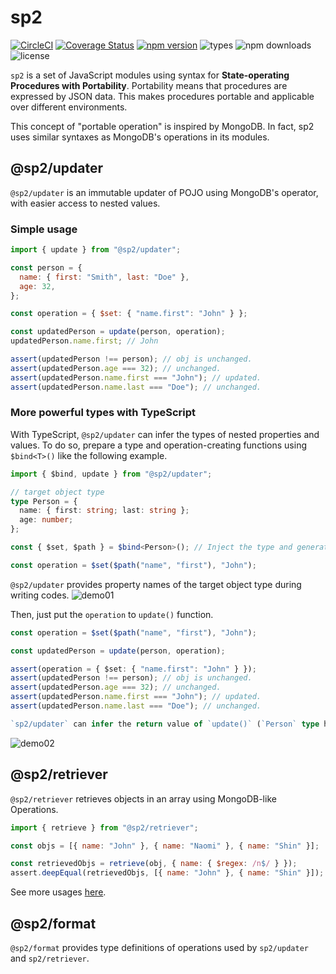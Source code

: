# sp2

[![CircleCI](https://img.shields.io/circleci/project/github/phenyl-js/sp2/master.svg?style=flat)](https://circleci.com/gh/phenyl-js/sp2/tree/master)
[![Coverage Status](https://coveralls.io/repos/github/phenyl-js/sp2/badge.svg?branch=master)](https://coveralls.io/github/phenyl-js/sp2?branch=master)
[![npm version](https://img.shields.io/npm/v/sp2.svg?style=flat)](https://www.npmjs.com/package/sp2)
![types](https://img.shields.io/npm/types/sp2.svg?style=flat)
![npm downloads](https://img.shields.io/npm/dm/@sp2/updater.svg?style=flat)
![license](https://img.shields.io/npm/l/sp2.svg?style=flat)

`sp2` is a set of JavaScript modules using syntax for **State-operating Procedures with Portability**.
Portability means that procedures are expressed by JSON data. This makes procedures portable and applicable over different environments.

This concept of "portable operation" is inspired by MongoDB. In fact, sp2 uses similar syntaxes as MongoDB's operations in its modules.

## @sp2/updater

`@sp2/updater` is an immutable updater of POJO using MongoDB's operator, with easier access to nested values.

### Simple usage

```js
import { update } from "@sp2/updater";

const person = {
  name: { first: "Smith", last: "Doe" },
  age: 32,
};

const operation = { $set: { "name.first": "John" } };

const updatedPerson = update(person, operation);
updatedPerson.name.first; // John

assert(updatedPerson !== person); // obj is unchanged.
assert(updatedPerson.age === 32); // unchanged.
assert(updatedPerson.name.first === "John"); // updated.
assert(updatedPerson.name.last === "Doe"); // unchanged.
```

### More powerful types with TypeScript

With TypeScript, `@sp2/updater` can infer the types of nested properties and values.
To do so, prepare a type and operation-creating functions using `$bind<T>()` like the following example.

```ts
import { $bind, update } from "@sp2/updater";

// target object type
type Person = {
  name: { first: string; last: string };
  age: number;
};

const { $set, $path } = $bind<Person>(); // Inject the type and generate operation-creating functions.

const operation = $set($path("name", "first"), "John");
```

`@sp2/updater` provides property names of the target object type during writing codes.
![demo01](https://user-images.githubusercontent.com/196333/51425391-e6e6e900-1c1e-11e9-8a23-bc3557f00ade.gif)

Then, just put the `operation` to `update()` function.

```ts
const operation = $set($path("name", "first"), "John");

const updatedPerson = update(person, operation);

assert(operation = { $set: { "name.first": "John" } });
assert(updatedPerson !== person); // obj is unchanged.
assert(updatedPerson.age === 32); // unchanged.
assert(updatedPerson.name.first === "John"); // updated.
assert(updatedPerson.name.last === "Doe"); // unchanged.

`sp2/updater` can infer the return value of `update()` (`Person` type here).
```

![demo02](https://user-images.githubusercontent.com/196333/51425384-c028b280-1c1e-11e9-92b3-c5f24b322b9b.gif)

## @sp2/retriever

`@sp2/retriever` retrieves objects in an array using MongoDB-like Operations.

```js
import { retrieve } from "@sp2/retriever";

const objs = [{ name: "John" }, { name: "Naomi" }, { name: "Shin" }];

const retrievedObjs = retrieve(obj, { name: { $regex: /n$/ } });
assert.deepEqual(retrievedObjs, [{ name: "John" }, { name: "Shin" }]);
```

See more usages [here]().

## @sp2/format

`@sp2/format` provides type definitions of operations used by `sp2/updater` and `sp2/retriever`.
